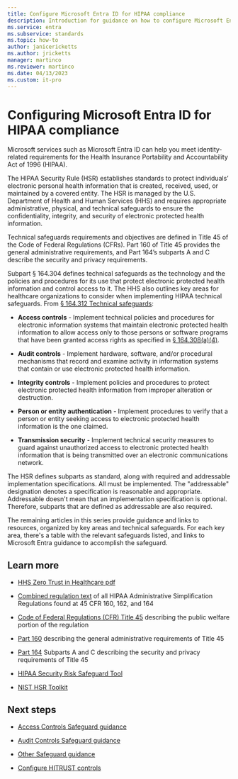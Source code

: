 ```yaml
---
title: Configure Microsoft Entra ID for HIPAA compliance
description: Introduction for guidance on how to configure Microsoft Entra ID for HIPAA compliance level.
ms.service: entra
ms.subservice: standards
ms.topic: how-to
author: janicericketts
ms.author: jricketts
manager: martinco
ms.reviewer: martinco
ms.date: 04/13/2023
ms.custom: it-pro
---
```


# Configuring Microsoft Entra ID for HIPAA compliance

Microsoft services such as Microsoft Entra ID can help you meet identity-related requirements for the Health Insurance Portability and Accountability Act of 1996 (HIPAA).

The HIPAA Security Rule (HSR) establishes standards to protect individuals’ electronic personal health information that is created, received, used, or maintained by a covered entity. The HSR is managed by the U.S. Department of Health and Human Services (HHS) and requires appropriate administrative, physical, and technical safeguards to ensure the confidentiality, integrity, and security of electronic protected health information.

Technical safeguards requirements and objectives are defined in Title 45 of the Code of Federal Regulations (CFRs). Part 160 of Title 45 provides the general administrative requirements, and Part 164’s subparts A and C describe the security and privacy requirements.

Subpart § 164.304 defines technical safeguards as the technology and the policies and procedures for its use that protect electronic protected health information and control access to it. The HHS also outlines key areas for healthcare organizations to consider when implementing HIPAA technical safeguards. From [§ 164.312 Technical safeguards](https://www.ecfr.gov/current/title-45/section-164.312):

* **Access controls** - Implement technical policies and procedures for electronic information systems that maintain electronic protected health information to allow access only to those persons or software programs that have been granted access rights as specified in [§ 164.308(a)(4)](https://www.ecfr.gov/current/title-45/section-164.308).

* **Audit controls** - Implement hardware, software, and/or procedural mechanisms that record and examine activity in information systems that contain or use electronic protected health information.

* **Integrity controls** - Implement policies and procedures to protect electronic protected health information from improper alteration or destruction.

* **Person or entity authentication** - Implement procedures to verify that a person or entity seeking access to electronic protected health information is the one claimed.

* **Transmission security** - Implement technical security measures to guard against unauthorized access to electronic protected health information that is being transmitted over an electronic communications network.

The HSR defines subparts as standard, along with required and addressable implementation specifications. All must be implemented. The "addressable" designation denotes a specification is reasonable and appropriate. Addressable doesn't mean that an implementation specification is optional. Therefore, subparts that are defined as addressable are also required.

The remaining articles in this series provide guidance and links to resources, organized by key areas and technical safeguards. For each key area, there's a table with the relevant safeguards listed, and links to Microsoft Entra guidance to accomplish the safeguard.

## Learn more

* [HHS Zero Trust in Healthcare pdf](https://www.hhs.gov/sites/default/files/zero-trust.pdf)

* [Combined regulation text](https://www.hhs.gov/hipaa/for-professionals/privacy/laws-regulations/combined-regulation-text/index.html) of all HIPAA Administrative Simplification Regulations found at 45 CFR 160, 162, and 164

* [Code of Federal Regulations (CFR) Title 45](https://www.ecfr.gov/current/title-45) describing the public welfare portion of the regulation

* [Part 160](https://www.ecfr.gov/current/title-45/subtitle-A/subchapter-C/part-160?toc=1) describing the general administrative requirements of Title 45

* [Part 164](https://www.ecfr.gov/current/title-45/subtitle-A/subchapter-C/part-164) Subparts A and C describing the security and privacy requirements of Title 45

* [HIPAA Security Risk Safeguard Tool](https://www.healthit.gov/topic/privacy-security-and-hipaa/security-risk-assessment-tool)

* [NIST HSR Toolkit](http://scap.nist.gov/hipaa/)

## Next steps

* [Access Controls Safeguard guidance](hipaa-access-controls.md)

* [Audit Controls Safeguard guidance](hipaa-audit-controls.md)

* [Other Safeguard guidance](hipaa-other-controls.md)

* [Configure HITRUST controls](hipaa-hitrust-controls.md)
